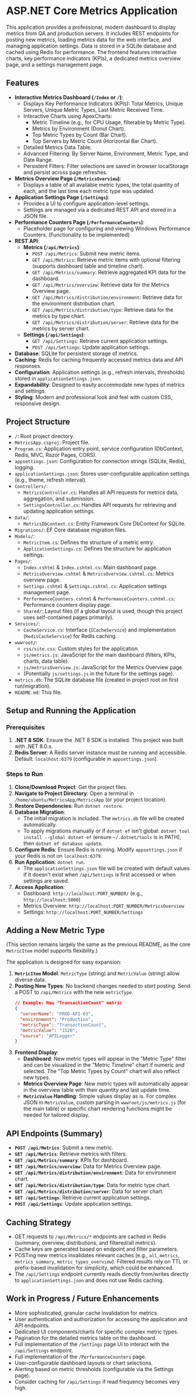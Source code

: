 # ASP.NET Core Metrics Application

This application provides a professional, modern dashboard to display metrics from QA and production servers. It includes REST endpoints for posting new metrics, loading metrics data for the web interface, and managing application settings. Data is stored in a SQLite database and cached using Redis for performance. The frontend features interactive charts, key performance indicators (KPIs), a dedicated metrics overview page, and a settings management page.

## Features

-   **Interactive Metrics Dashboard (`/Index` or `/`)**:
    -   Displays Key Performance Indicators (KPIs): Total Metrics, Unique Servers, Unique Metric Types, Last Metric Received Time.
    -   Interactive Charts using ApexCharts:
        -   Metric Timeline (e.g., for CPU Usage, filterable by Metric Type).
        -   Metrics by Environment (Donut Chart).
        -   Top Metric Types by Count (Bar Chart).
        -   Top Servers by Metric Count (Horizontal Bar Chart).
    -   Detailed Metrics Data Table.
    -   Advanced Filtering: By Server Name, Environment, Metric Type, and Date Range.
    -   Persistent Filters: Filter selections are saved in browser localStorage and persist across page refreshes.
-   **Metrics Overview Page (`/MetricsOverview`)**:
    -   Displays a table of all available metric types, the total quantity of each, and the last time each metric type was updated.
-   **Application Settings Page (`/Settings`)**:
    -   Provides a UI to configure application-level settings.
    -   Settings are managed via a dedicated REST API and stored in a JSON file.
-   **Performance Counters Page (`/PerformanceCounters`)**:
    -   Placeholder page for configuring and viewing Windows Performance Counters. (Functionality to be implemented)
-   **REST API**:
    -   **Metrics (`/api/Metrics`)**:
        -   `POST /api/Metrics`: Submit new metric items.
        -   `GET /api/Metrics`: Retrieve metric items with optional filtering (supports dashboard table and timeline chart).
        -   `GET /api/Metrics/summary`: Retrieve aggregated KPI data for the dashboard.
        -   `GET /api/Metrics/overview`: Retrieve data for the Metrics Overview page.
        -   `GET /api/Metrics/distribution/environment`: Retrieve data for the environment distribution chart.
        -   `GET /api/Metrics/distribution/type`: Retrieve data for the metrics by type chart.
        -   `GET /api/Metrics/distribution/server`: Retrieve data for the metrics by server chart.
    -   **Settings (`/api/Settings`)**:
        -   `GET /api/Settings`: Retrieve current application settings.
        -   `POST /api/Settings`: Update application settings.
-   **Database**: SQLite for persistent storage of metrics.
-   **Caching**: Redis for caching frequently accessed metrics data and API responses.
-   **Configuration**: Application settings (e.g., refresh intervals, thresholds) stored in `applicationSettings.json`.
-   **Expandability**: Designed to easily accommodate new types of metrics and settings.
-   **Styling**: Modern and professional look and feel with custom CSS, responsive design.

## Project Structure

-   `/`: Root project directory.
-   `MetricsApp.csproj`: Project file.
-   `Program.cs`: Application entry point, service configuration (DbContext, Redis, MVC, Razor Pages, CORS).
-   `appsettings.json`: Configuration for connection strings (SQLite, Redis), logging.
-   `applicationSettings.json`: Stores user-configurable application settings (e.g., theme, refresh interval).
-   `Controllers/`:
    -   `MetricsController.cs`: Handles all API requests for metrics data, aggregation, and submission.
    -   `SettingsController.cs`: Handles API requests for retrieving and updating application settings.
-   `Data/`:
    -   `MetricsDbContext.cs`: Entity Framework Core DbContext for SQLite.
-   `Migrations/`: EF Core database migration files.
-   `Models/`:
    -   `MetricItem.cs`: Defines the structure of a metric entry.
    -   `ApplicationSettings.cs`: Defines the structure for application settings.
-   `Pages/`:
    -   `Index.cshtml` & `Index.cshtml.cs`: Main dashboard page.
    -   `MetricsOverview.cshtml` & `MetricsOverview.cshtml.cs`: Metrics overview page.
    -   `Settings.cshtml` & `Settings.cshtml.cs`: Application settings management page.
    -   `PerformanceCounters.cshtml` & `PerformanceCounters.cshtml.cs`: Performance counters display page.
    -   `Shared/`: Layout files (if a global layout is used, though this project uses self-contained pages primarily).
-   `Services/`:
    -   `CacheService.cs`: Interface (`ICacheService`) and implementation (`RedisCacheService`) for Redis caching.
-   `wwwroot/`:
    -   `css/site.css`: Custom styles for the application.
    -   `js/metrics.js`: JavaScript for the main dashboard (filters, KPIs, charts, data table).
    -   `js/metricsOverview.js`: JavaScript for the Metrics Overview page.
    -   (Potentially `js/settings.js` in the future for the settings page).
-   `metrics.db`: The SQLite database file (created in project root on first run/migration).
-   `README.md`: This file.

## Setup and Running the Application

### Prerequisites

1.  **.NET 8 SDK**: Ensure the .NET 8 SDK is installed. This project was built with .NET 8.0.x.
2.  **Redis Server**: A Redis server instance must be running and accessible. Default: `localhost:6379` (configurable in `appsettings.json`).

### Steps to Run

1.  **Clone/Download Project**: Get the project files.
2.  **Navigate to Project Directory**: Open a terminal in `/home/ubuntu/MetricsApp/MetricsApp` (or your project location).
3.  **Restore Dependencies**: Run `dotnet restore`.
4.  **Database Migration**:
    -   The initial migration is included. The `metrics.db` file will be created automatically.
    -   To apply migrations manually or if `dotnet ef` isn't global: `dotnet tool install --global dotnet-ef` (ensure `~/.dotnet/tools` is in PATH), then `dotnet ef database update`.
5.  **Configure Redis**: Ensure Redis is running. Modify `appsettings.json` if your Redis is not on `localhost:6379`.
6.  **Run Application**: `dotnet run`.
    -   The `applicationSettings.json` file will be created with default values if it doesn't exist when `/api/Settings` is first accessed or when settings are saved.
7.  **Access Application**:
    -   Dashboard: `http://localhost:PORT_NUMBER/` (e.g., `http://localhost:5000`)
    -   Metrics Overview: `http://localhost:PORT_NUMBER/MetricsOverview`
    -   Settings: `http://localhost:PORT_NUMBER/Settings`

## Adding a New Metric Type

(This section remains largely the same as the previous README, as the core `MetricItem` model supports flexibility.)

The application is designed for easy expansion:

1.  **`MetricItem` Model**: `MetricType` (string) and `MetricValue` (string) allow diverse data.
2.  **Posting New Types**: No backend changes needed to *start* posting. Send a POST to `/api/Metrics` with the new `metricType`.
    ```json
    // Example: New "TransactionCount" metric
    {
      "serverName": "PROD-API-03",
      "environment": "Production",
      "metricType": "TransactionCount",
      "metricValue": "1520",
      "source": "APILogger"
    }
    ```
3.  **Frontend Display**:
    -   **Dashboard**: New metric types will appear in the "Metric Type" filter and can be visualized in the "Metric Timeline" chart if numeric and selected. The "Top Metric Types by Count" chart will also reflect new types.
    -   **Metrics Overview Page**: New metric types will automatically appear in the overview table with their quantity and last update time.
    -   **`MetricValue` Handling**: Simple values display as is. For complex JSON in `MetricValue`, custom parsing in `wwwroot/js/metrics.js` (for the main table) or specific chart rendering functions might be needed for tailored display.

## API Endpoints (Summary)

-   **`POST /api/Metrics`**: Submit a new metric.
-   **`GET /api/Metrics`**: Retrieve metrics with filters.
-   **`GET /api/Metrics/summary`**: KPIs for dashboard.
-   **`GET /api/Metrics/overview`**: Data for Metrics Overview page.
-   **`GET /api/Metrics/distribution/environment`**: Data for environment chart.
-   **`GET /api/Metrics/distribution/type`**: Data for metric type chart.
-   **`GET /api/Metrics/distribution/server`**: Data for server chart.
-   **`GET /api/Settings`**: Retrieve current application settings.
-   **`POST /api/Settings`**: Update application settings.

## Caching Strategy

-   GET requests to `/api/Metrics/*` endpoints are cached in Redis (summary, overview, distributions, and filtered/all metrics).
-   Cache keys are generated based on endpoint and filter parameters.
-   POSTing new metrics invalidates relevant caches (e.g., `all_metrics`, `metrics_summary`, `metric_types_overview`). Filtered results rely on TTL or prefix-based invalidation for simplicity, which could be enhanced.
-   The `/api/Settings` endpoint currently reads directly from/writes directly to `applicationSettings.json` and does not use Redis caching.

## Work in Progress / Future Enhancements

-   More sophisticated, granular cache invalidation for metrics.
-   User authentication and authorization for accessing the application and API endpoints.
-   Dedicated UI components/charts for specific complex metric types.
-   Pagination for the detailed metrics table on the dashboard.
-   Full implementation of the `/Settings` page UI to interact with the `/api/Settings` endpoint.
-   Full implementation of the `/PerformanceCounters` page.
-   User-configurable dashboard layouts or chart selections.
-   Alerting based on metric thresholds (configurable via the Settings page).
-   Consider caching for `/api/Settings` if read frequency becomes very high.
